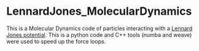 # LennardJones_MolecularDynamics

This is a Molecular Dynamics code of particles interacting with a [Lennard Jones potential](https://en.wikipedia.org/wiki/Lennard-Jones_potential). 
This is a python code and C++ tools (numba and weave) were used to speed up the force loops.
